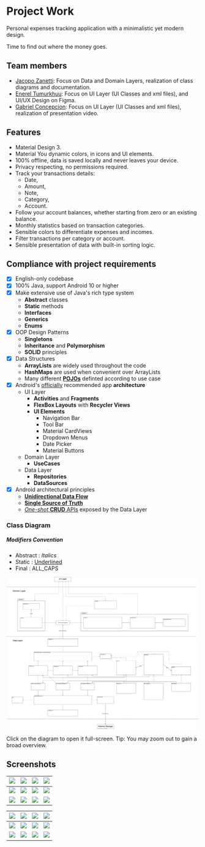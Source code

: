 # Project Work

<!-- General project description -->

Personal expenses tracking application with a minimalistic yet modern design.

Time to find out where the money goes.

## Team members

<!-- Division of work among team members -->

- [Jacopo Zanetti][1]: Focus on Data and Domain Layers, realization of class diagrams and documentation.
- [Enerel Tumurkhuu][2]: Focus on UI Layer (UI Classes and xml files), and UI/UX Design on Figma.
- [Gabriel Concepcion][3]: Focus on UI Layer (UI Classes and xml files), realization of presentation video.

[1]: https://jacza.net/github
[2]: https://github.com/eenerere/
[3]: https://github.com/g-concept999

## Features

<!-- Implemented features -->

- Material Design 3.
- Material You dynamic colors, in icons and UI elements.
- 100% offline, data is saved locally and never leaves your device.
- Privacy respecting, no permissions required.
- Track your transactions details:
  - Date,
  - Amount,
  - Note,
  - Category,
  - Account.
- Follow your account balances, whether starting from zero or an existing balance.
- Monthly statistics based on transaction categories.
- Sensible colors to differentiate expenses and incomes.
- Filter transactions per category or account.
- Sensible presentation of data with built-in sorting logic.

## Compliance with project requirements

- [x] English-only codebase
- [x] 100% Java, support Android 10 or higher
- [x] Make extensive use of Java's rich type system
  - **Abstract** classes
  - **Static** methods
  - **Interfaces**
  - **Generics**
  - **Enums**
- [x] OOP Design Patterns
  - **Singletons**
  - **Inheritance** and **Polymorphism**
  - **SOLID** principles
- [x] Data Structures
  - **ArrayLists** are widely used throughout the code
  - **HashMaps** are used when convenient over ArrayLists
  - Many different [**POJOs**][4] definted according to use case
- [x] Android's [officially][5] recommended app **architecture**
  - UI Layer
    - **Activities** and **Fragments**
    - **FlexBox Layouts** with **Recycler Views**
    - **UI Elements**
      - Navigation Bar
      - Tool Bar
      - Material CardViews
      - Dropdown Menus
      - Date Picker
      - Material Buttons
  - Domain Layer
    - **UseCases**
  - Data Layer
    - **Repositories**
    - **DataSources**
- [x] Android architectural principles
  - [**Unidirectional Data Flow**][7]
  - [**Single Source of Truth**][6]
  - [_One-shot_ **CRUD** APIs][8] exposed by the Data Layer

[4]: https://en.wikipedia.org/wiki/Plain_old_Java_object
[5]: https://developer.android.com/topic/architecture#recommended-app-arch
[6]: https://developer.android.com/topic/architecture/data-layer#source-of-truth
[7]: https://developer.android.com/topic/architecture#unidirectional-data-flow
[8]: https://developer.android.com/topic/architecture/data-layer#expose-apis

### Class Diagram

##### Modifiers Convention

- Abstract : _Italics_
- Static : <ins>Underlined</ins>
- Final : ALL_CAPS

[![class diagram](docs/class-diagram.svg)](https://raw.githubusercontent.com/jaczanet/Expenses/refs/heads/main/docs/class-diagram.svg "Open fullscreen")

Click on the diagram to open it full-screen. Tip: You may zoom out to gain a broad overview.

## Screenshots

| ![][31] | ![][19] | ![][18] | ![][17] |
| ------- | ------- | ------- | ------- |
| ![][15] | ![][13] | ![][14] | ![][16] |
| ![][11] | ![][9]  | ![][10] | ![][12] |

| ![][32] | ![][30] | ![][29] | ![][28] |
| ------- | ------- | ------- | ------- |
| ![][26] | ![][24] | ![][25] | ![][27] |
| ![][22] | ![][20] | ![][21] | ![][23] |

[9]: docs/screenshots/accounts-dropdown-menu-light.png
[10]: docs/screenshots/accounts-edit-light.png
[11]: docs/screenshots/accounts-fragment-light.png
[12]: docs/screenshots/accounts-transactions-view-light.png
[13]: docs/screenshots/categories-dropdown-menu-light.png
[14]: docs/screenshots/categories-edit-light.png
[15]: docs/screenshots/categories-fragment-light.png
[16]: docs/screenshots/categories-transaction-view-light.png
[17]: docs/screenshots/statistics-activity-light.png
[18]: docs/screenshots/transactions-edit-light.png
[19]: docs/screenshots/transactions-fragment-light.png
[20]: docs/screenshots/accounts-dropdown-menu-dark.png
[21]: docs/screenshots/accounts-edit-dark.png
[22]: docs/screenshots/accounts-fragment-dark.png
[23]: docs/screenshots/accounts-transactions-view-dark.png
[24]: docs/screenshots/categories-dropdown-menu-dark.png
[25]: docs/screenshots/categories-edit-dark.png
[26]: docs/screenshots/categories-fragment-dark.png
[27]: docs/screenshots/categories-transaction-view-dark.png
[28]: docs/screenshots/statistics-activity-dark.png
[29]: docs/screenshots/transactions-edit-dark.png
[30]: docs/screenshots/transactions-fragment-dark.png
[31]: docs/screenshots/icon-md3-you-sample-1.png
[32]: docs/screenshots/icon-md3-you-sample-2.png
